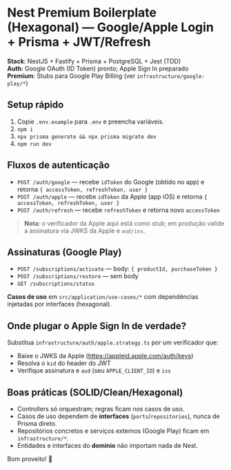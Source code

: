 # Nest Premium Boilerplate (Hexagonal) — Google/Apple Login + Prisma + JWT/Refresh

**Stack**: NestJS + Fastify + Prisma + PostgreSQL + Jest (TDD)  
**Auth**: Google OAuth (ID Token) pronto; Apple Sign In preparado  
**Premium**: Stubs para Google Play Billing (ver `infrastructure/google-play/*`)

## Setup rápido
1) Copie `.env.example` para `.env` e preencha variáveis.  
2) `npm i`  
3) `npx prisma generate && npx prisma migrate dev`  
4) `npm run dev`

## Fluxos de autenticação
- `POST /auth/google` — recebe `idToken` do Google (obtido no app) e retorna `{ accessToken, refreshToken, user }`
- `POST /auth/apple` — recebe `idToken` da Apple (app iOS) e retorna `{ accessToken, refreshToken, user }`
- `POST /auth/refresh` — recebe `refreshToken` e retorna novo `accessToken`

> **Nota**: o verificador da Apple aqui está como *stub*; em produção valide a assinatura via JWKS da Apple e `aud/iss`.

## Assinaturas (Google Play)
- `POST /subscriptions/activate` — body: `{ productId, purchaseToken }`
- `POST /subscriptions/restore` — sem body
- `GET /subscriptions/status`

**Casos de uso** em `src/application/use-cases/*` com dependências injetadas por interfaces (hexagonal).

## Onde plugar o Apple Sign In de verdade?
Substitua `infrastructure/auth/apple.strategy.ts` por um verificador que:
- Baixe o JWKS da Apple (https://appleid.apple.com/auth/keys)
- Resolva o `kid` do header do JWT
- Verifique assinatura e `aud` (seu `APPLE_CLIENT_ID`) e `iss`

## Boas práticas (SOLID/Clean/Hexagonal)
- Controllers só orquestram; regras ficam nos casos de uso.
- Casos de uso dependem de **interfaces** (`ports`/`repositories`), nunca de Prisma direto.
- Repositórios concretos e serviços externos (Google Play) ficam em `infrastructure/*`.
- Entidades e interfaces do **domínio** não importam nada de Nest.

Bom proveito! 🚀
